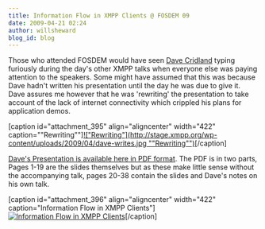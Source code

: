 ```yaml
---
title: Information Flow in XMPP Clients @ FOSDEM 09
date: 2009-04-21 02:24
author: willsheward
blog_id: blog
---
```


Those who attended FOSDEM would have seen [Dave Cridland](http://dave.cridland.net/) typing furiously during the day's other XMPP talks when everyone else was paying attention to the speakers. Some might have assumed that this was because Dave hadn't written his presentation until the day he was due to give it. Dave assures me however that he was 'rewriting' the presentation to take account of the lack of internet connectivity which crippled his plans for application demos.

[caption id="attachment\_395" align="aligncenter" width="422" caption=""Rewriting""][!["Rewriting"](http://stage.xmpp.org/wp-content/uploads/2009/04/dave-writes.jpg ""Rewriting"")](http://stage.xmpp.org/?attachment_id=395)[/caption]

[Dave's Presentation is available here in PDF format](http://stage.xmpp.org/?attachment_id=399). The PDF is in two parts, Pages 1-19 are the slides themselves but as these make little sense without the accompanying talk, pages 20-38 contain the slides and Dave's notes on his own talk.

[caption id="attachment\_396" align="aligncenter" width="422" caption="Information Flow in XMPP Clients"][![Information Flow in XMPP Clients](http://stage.xmpp.org/wp-content/uploads/2009/04/dave.jpg "Information Flow in XMPP Clients")](http://stage.xmpp.org/?attachment_id=396)[/caption]
